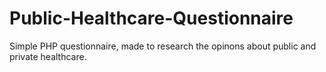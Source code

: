 # Public-Healthcare-Questionnaire
Simple PHP questionnaire, made to research the opinons about public and private healthcare. 
